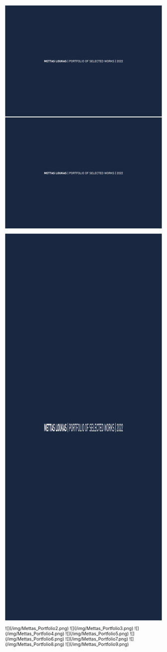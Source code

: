 ![](/img/Mettas_Portfolio.png)
<img src="/img/Mettas_Portfolio.png" width="1240">
<p align="center">
  <img src="https://github.com/loukmett/portfolio/blob/main/img/Mettas_Portfolio.png" width="1754" height="1240" />
 </p>
![](/img/Mettas_Portfolio2.png)
![](/img/Mettas_Portfolio3.png)
![](/img/Mettas_Portfolio4.png)
![](/img/Mettas_Portfolio5.png)
![](/img/Mettas_Portfolio6.png)
![](/img/Mettas_Portfolio7.png)
![](/img/Mettas_Portfolio8.png)
![](/img/Mettas_Portfolio9.png)
